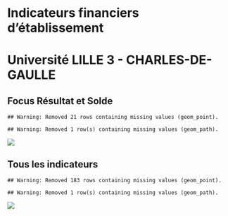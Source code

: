 Indicateurs financiers d’établissement
================

# Université LILLE 3 - CHARLES-DE-GAULLE

## Focus Résultat et Solde

    ## Warning: Removed 21 rows containing missing values (geom_point).

    ## Warning: Removed 1 row(s) containing missing values (geom_path).

![](université_lille_3___charles_de_gaulle_files/figure-gfm/etab.focus-1.png)<!-- -->

## Tous les indicateurs

    ## Warning: Removed 183 rows containing missing values (geom_point).

    ## Warning: Removed 1 row(s) containing missing values (geom_path).

![](université_lille_3___charles_de_gaulle_files/figure-gfm/etab-1.png)<!-- -->
